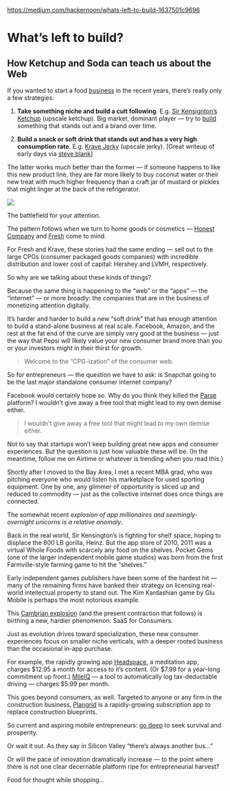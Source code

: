 https://medium.com/hackernoon/whats-left-to-build-1637501c9696


# What’s left to build?

## How Ketchup and Soda can teach us about the Web

If you wanted to start a food  [business](https://hackernoon.com/tagged/business)  in the recent years, there’s really only a few strategies:

1)  **Take something niche and build a cult following**. E.g.  [Sir Kensignton’s Ketchup](http://blog.bondstreet.com/post/120190647289/kings-of-ketchup) (upscale ketchup). Big market, dominant player — try to  [build](https://hackernoon.com/tagged/build)  something that stands out and a brand over time.

2)  **Build a snack or soft drink that stands out and has a very high consumption rate**. E.g.  [Krave Jerky](http://steveblank.com/2015/02/03/what-happened-when-krave-jerky-showed-up-in-class-with-a-435000-check/)  (upscale jerky). [Great writeup of early days via [steve blank](https://medium.com/u/16b8f3e95f9b?source=post_page-----1637501c9696--------------------------------)]  
  
The latter works much better than the former — if someone happens to like this new product line, they are far more likely to buy coconut water or their new treat with much higher frequency than a craft jar of mustard or pickles that might linger at the back of the refrigerator.

![](https://miro.medium.com/v2/resize:fit:1400/1*w7egzmImlsE_qP34iBtKVw.jpeg)

The battlefield for your attention.

The pattern follows when we turn to home goods or cosmetics —  [Honest Company](http://www.forbes.com/sites/clareoconnor/2015/05/27/how-jessica-alba-built-a-1-billion-company-and-200-million-fortune-selling-parents-peace-of-mind/#2715e4857a0b4d5ca2001f0c)  and  [Fresh](http://www.lvmh.com/houses/perfumes-cosmetics/fresh/)  come to mind.  
  
For Fresh and Krave, these stories had the same ending — sell out to the large CPGs (consumer packaged goods companies) with incredible distribution and lower cost of capital: Hershey and LVMH, respectively.  
  
So why are we talking about these kinds of things?  
  
Because the same thing is happening to the “web” or the “apps” — the “internet” — or more broadly: the companies that are in the business of monetizing attention digitally.  
  
It’s harder and harder to build a new “soft drink” that has enough attention to build a stand-alone business at real scale. Facebook, Amazon, and the rest at the fat end of the curve are simply very good at the business — just the way that Pepsi will likely value your new consumer brand more than you or your investors might in their thirst for growth.

> Welcome to the “CPG-ization” of the consumer web.

So for entrepreneurs — the question we have to ask: is Snapchat going to be the last major standalone consumer internet company?  
  
Facebook would certainly hope so. Why do you think they killed the  [Parse](http://blog.parse.com/announcements/moving-on/)  platform? I wouldn’t give away a free tool that might lead to my own demise either.

> I wouldn’t give away a free tool that might lead to my own demise either.

Not to say that startups won’t keep building great new apps and consumer experiences. But the question is just how valuable these will be. (In the meantime, follow me on Airtime or whatever is trending when you read this.)

Shortly after I moved to the Bay Area, I met a recent MBA grad, who was pitching everyone who would listen his marketplace for used sporting equipment. One by one, any glimmer of opportunity is sliced up and reduced to commodity — just as the collective internet does once things are connected.

The somewhat recent  _explosion of app millionaires and seemingly-overnight unicorns is a relative anomaly._

Back in the real world, Sir Kensington’s is fighting for shelf space, hoping to displace the 800 LB gorilla, Heinz. But the app store of 2010, 2011 was a virtual Whole Foods with scarcely any food on the shelves. Pocket Gems (one of the larger independent mobile game studios) was born from the first Farmville-style farming game to hit the “shelves.”  
  
Early independent games publishers have been some of the hardest hit — many of the remaining firms have banked their strategy on licensing real-world intellectual property to stand out. The Kim Kardashian game by Glu Mobile is perhaps the most notorious example.  
  
This  [Cambrian explosion](https://en.wikipedia.org/wiki/Cambrian_explosion)  (and the present contraction that follows) is birthing a new, hardier phenomenon: SaaS for Consumers.  
  
Just as evolution drives toward specialization, these new consumer experiences focus on smaller niche verticals, with a deeper rooted business than the occasional in-app purchase.  
  
For example, the rapidly growing app  [Headspace](http://www.telegraph.co.uk/men/the-filter/11154773/Man-behind-meditation-app-goes-from-monk-to-millionaire.html), a meditation app, charges $12.95 a month for access to it’s content. (Or $7.99 for a year-long commitment up front.)  [MileIQ](https://www.mileiq.com/) — a tool to automatically log tax-deductable driving — charges $5.99 per month.  
  
This goes beyond consumers, as well. Targeted to anyone or any firm in the construction business,  [Plangrid](https://itunes.apple.com/us/app/plangrid-construction-collaboration/id498795789?mt=8)  is a rapidly-growing subscription app to replace construction blueprints.  
  
So current and aspiring mobile entrepreneurs:  [go deep](http://www.smithsonianmag.com/science-nature/the-scariest-monsters-of-the-deep-sea-96438710/?no-ist)  to seek survival and prosperity.  
  
Or wait it out. As they say in Silicon Valley “there’s always another bus…”  
  
Or will the pace of innovation dramatically increase — to the point where there is not one clear decernable platform ripe for entrepreneurial harvest?  
  
Food for thought while shopping…
